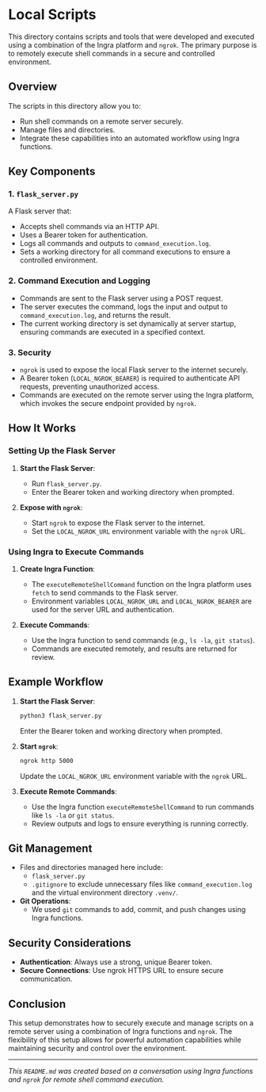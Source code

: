 # Local Scripts

This directory contains scripts and tools that were developed and executed using a combination of the Ingra platform and `ngrok`. The primary purpose is to remotely execute shell commands in a secure and controlled environment.

## Overview

The scripts in this directory allow you to:
- Run shell commands on a remote server securely.
- Manage files and directories.
- Integrate these capabilities into an automated workflow using Ingra functions.

## Key Components

### 1. `flask_server.py`
A Flask server that:
- Accepts shell commands via an HTTP API.
- Uses a Bearer token for authentication.
- Logs all commands and outputs to `command_execution.log`.
- Sets a working directory for all command executions to ensure a controlled environment.

### 2. Command Execution and Logging
- Commands are sent to the Flask server using a POST request.
- The server executes the command, logs the input and output to `command_execution.log`, and returns the result.
- The current working directory is set dynamically at server startup, ensuring commands are executed in a specified context.

### 3. Security
- `ngrok` is used to expose the local Flask server to the internet securely.
- A Bearer token (`LOCAL_NGROK_BEARER`) is required to authenticate API requests, preventing unauthorized access.
- Commands are executed on the remote server using the Ingra platform, which invokes the secure endpoint provided by `ngrok`.


## How It Works

### Setting Up the Flask Server
1. **Start the Flask Server**:
   - Run `flask_server.py`.
   - Enter the Bearer token and working directory when prompted.

2. **Expose with `ngrok`**:
   - Start `ngrok` to expose the Flask server to the internet.
   - Set the `LOCAL_NGROK_URL` environment variable with the `ngrok` URL.

### Using Ingra to Execute Commands
1. **Create Ingra Function**:
   - The `executeRemoteShellCommand` function on the Ingra platform uses `fetch` to send commands to the Flask server.
   - Environment variables `LOCAL_NGROK_URL` and `LOCAL_NGROK_BEARER` are used for the server URL and authentication.


2. **Execute Commands**:
   - Use the Ingra function to send commands (e.g., `ls -la`, `git status`).
   - Commands are executed remotely, and results are returned for review.

## Example Workflow

1. **Start the Flask Server**:
   ```bash
   python3 flask_server.py
   ```
   Enter the Bearer token and working directory when prompted.

2. **Start `ngrok`**:
   ```bash
   ngrok http 5000
   ```
   Update the `LOCAL_NGROK_URL` environment variable with the `ngrok` URL.

3. **Execute Remote Commands**:
   - Use the Ingra function `executeRemoteShellCommand` to run commands like `ls -la` or `git status`.
   - Review outputs and logs to ensure everything is running correctly.


## Git Management

- Files and directories managed here include:
  - `flask_server.py`
  - `.gitignore` to exclude unnecessary files like `command_execution.log` and the virtual environment directory `.venv/`.
- **Git Operations**:
  - We used `git` commands to add, commit, and push changes using Ingra functions.

## Security Considerations

- **Authentication**: Always use a strong, unique Bearer token.
- **Secure Connections**: Use ngrok HTTPS URL to ensure secure communication.

## Conclusion

This setup demonstrates how to securely execute and manage scripts on a remote server using a combination of Ingra functions and `ngrok`. The flexibility of this setup allows for powerful automation capabilities while maintaining security and control over the environment.

---

*This `README.md` was created based on a conversation using Ingra functions and `ngrok` for remote shell command execution.*
